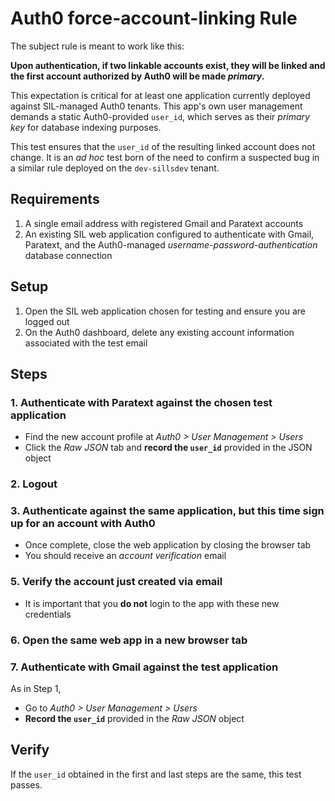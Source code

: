 Auth0 force-account-linking Rule
================================

The subject rule is meant to work like this:

**Upon authentication, if two linkable accounts exist, they will be linked and the first account authorized by Auth0 will be made _primary_.**

This expectation is critical for at least one application currently deployed against SIL-managed Auth0 tenants. This app's own user management demands a static Auth0-provided `user_id`, which serves as their _primary key_ for database indexing purposes.

This test ensures that the `user_id` of the resulting linked account does not change. It is an _ad hoc_ test born of the need to confirm a suspected bug in a similar rule deployed on the `dev-sillsdev` tenant.

## Requirements

1. A single email address with registered Gmail and Paratext accounts
2. An existing SIL web application configured to authenticate with Gmail, Paratext, and the Auth0-managed _username-password-authentication_ database connection

## Setup

1. Open the SIL web application chosen for testing and ensure you are logged out
1. On the Auth0 dashboard, delete any existing account information associated with the test email

## Steps

### 1. Authenticate with Paratext against the chosen test application

- Find the new account profile at _Auth0 > User Management > Users_
- Click the _Raw JSON_ tab and **record the `user_id`** provided in the JSON object

### 2. Logout

### 3. Authenticate against the same application, but this time sign up for an account with Auth0

- Once complete, close the web application by closing the browser tab
- You should receive an _account verification_ email

### 5. Verify the account just created via email

- It is important that you **do not** login to the app with these new credentials

### 6. Open the same web app in a new browser tab 

### 7. Authenticate with **Gmail** against the test application

As in Step 1,

- Go to _Auth0 > User Management > Users_
- **Record the `user_id`** provided in the _Raw JSON_ object

## Verify

If the `user_id` obtained in the first and last steps are the same, this test passes.
